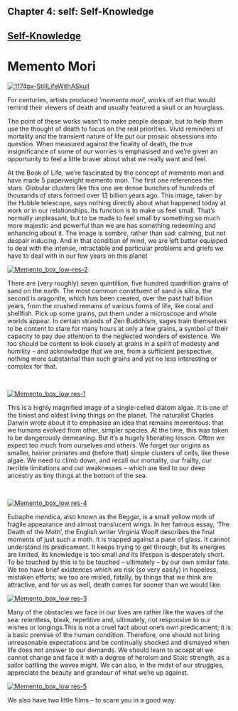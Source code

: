 Chapter  4: self: Self-Knowledge
-------------------------------

[Self-Knowledge](../category/self/self-knowledge/index.html)
------------------------------------------------------------

Memento Mori
============

[![1174px-StillLifeWithASkull](http://i0.wp.com/www.thebookoflife.org/wp-content/uploads/2014/12/1174px-StillLifeWithASkull.jpg?resize=635%2C487)](http://i0.wp.com/www.thebookoflife.org/wp-content/uploads/2014/12/1174px-StillLifeWithASkull.jpg)

For centuries, artists produced ‘*memento mori*’, works of art that would remind their viewers of death and usually featured a skull or an hourglass.

The point of these works wasn’t to make people despair, but to help them use the thought of death to focus on the real priorities. Vivid reminders of mortality and the transient nature of life put our prosaic obsessions into question. When measured against the finality of death, the true insignificance of some of our worries is emphasised and we’re given an opportunity to feel a little braver about what we really want and feel.

At the Book of Life, we’re fascinated by the concept of memento mori and have made 5 paperweight memento mori. The first one references the stars. Globular clusters like this one are dense bunches of hundreds of thousands of stars formed over 13 billion years ago. This image, taken by the Hubble telescope, says nothing directly about what happened today at work or in our relationships. Its function is to make us feel small. That’s normally unpleasant, but to be made to feel small by something so much more majestic and powerful than we are has something redeeming and enhancing about it. The image is sombre, rather than sad: calming, but not despair inducing. And in that condition of mind, we are left better equipped to deal with the intense, intractable and particular problems and griefs we have to deal with in our few years on this planet

[![Memento\_box\_low-res-2](http://i1.wp.com/www.thebookoflife.org/wp-content/uploads/2014/12/Memento_box_low-res-21.jpg?resize=635%2C508)](http://www.theschooloflife.com/shop/memento-mori-paperweight-stars/)

There are (very roughly) seven quintillion, five hundred quadrillion grains of sand on the earth. The most common constituent of sand is silica, the second is aragonite, which has been created, over the past half billion years, from the crushed remains of various forms of life, like coral and shellfish. Pick up some grains, put them under a microscope and whole worlds appear. In certain strands of Zen Buddhism, sages train themselves to be content to stare for many hours at only a few grains, a symbol of their capacity to pay due attention to the neglected wonders of existence. We too should be content to look closely at grains in a spirit of modesty and humility – and acknowledge that we are, from a sufficient perspective, nothing more substantial than such grains and yet no less interesting or complex for that.

 

[![Memento\_box\_low res-1](http://i0.wp.com/www.thebookoflife.org/wp-content/uploads/2014/12/Memento_box_low-res-1.jpg?resize=635%2C424)](http://www.theschooloflife.com/shop/memento-mori-paperweight-sand/)

This is a highly magnified image of a single-celled diatom algae. It is one of the tiniest and oldest living things on the planet. The naturalist Charles Darwin wrote about it to emphasise an idea that remains momentous: that we humans evolved from other, simpler species. At the time, this was taken to be dangerously demeaning. But it’s a hugely liberating lesson. Often we expect too much from ourselves and others. We forget our origins as smaller, hairier primates and (before that) simple clusters of cells, like these algae. We need to climb down, and recall our mortality, our frailty, our terrible limitations and our weaknesses – which are tied to our deep ancestry as tiny things at the bottom of the sea.

 

[![Memento\_box\_low res-4](http://i1.wp.com/www.thebookoflife.org/wp-content/uploads/2014/12/Memento_box_low-res-4.jpg?resize=635%2C424)](http://www.theschooloflife.com/shop/memento-mori-paperweight-algae/)

Eubaphe mendica, also known as the Beggar, is a small yellow moth of fragile appearance and almost translucent wings. In her famous essay, ‘The Death of the Moth’, the English writer Virginia Woolf describes the final moments of just such a moth. It is trapped against a pane of glass. It cannot understand its predicament. It keeps trying to get through, but its energies are limited, its knowledge is too small and its lifespan is desperately short. To be touched by this is to be touched – ultimately – by our own similar fate. We too have brief existences which we risk (so very easily) in hopeless, mistaken efforts; we too are misled, fatally, by things that we think are attractive, and for us as well, death comes far sooner than we would like.

[![Memento\_box\_low res-3](http://i1.wp.com/www.thebookoflife.org/wp-content/uploads/2014/12/Memento_box_low-res-3.jpg?resize=635%2C424)](http://www.theschooloflife.com/shop/memento-mori-paperweight-algae-1/)

Many of the obstacles we face in our lives are rather like the waves of the sea: relentless, bleak, repetitive and, ultimately, not responsive to our wishes or longings.This is not a cruel fact about one’s own predicament; it is a basic premise of the human condition. Therefore, one should not bring unreasonable expectations and be continually shocked and dismayed when life does not answer to our demands. We should learn to accept all we cannot change and face it with a degree of heroism and Stoic strength, as a sailor battling the waves might. We can also, in the midst of our struggles, appreciate the beauty and grandeur of what we’re up against.

[![Memento\_box\_low res-5](http://i0.wp.com/www.thebookoflife.org/wp-content/uploads/2014/12/Memento_box_low-res-5.jpg?resize=635%2C424)](http://www.theschooloflife.com/shop/memento-mori-paperweight-sea/)

We also have two little films – to scare you in a good way:

 

